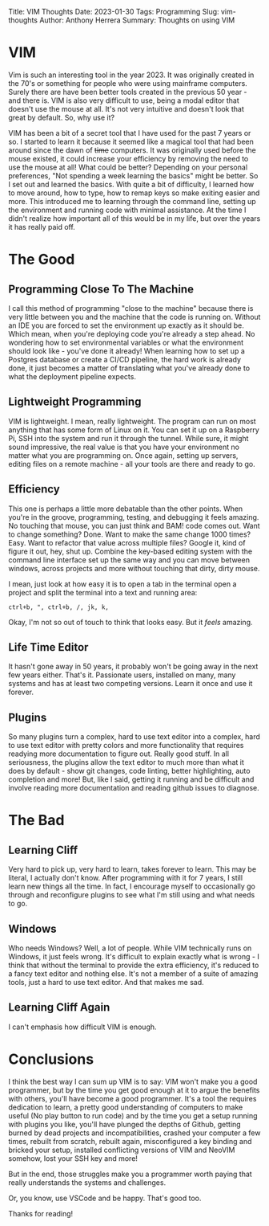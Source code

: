 Title: VIM Thoughts
Date: 2023-01-30
Tags: Programming
Slug: vim-thoughts
Author: Anthony Herrera
Summary: Thoughts on using VIM

# VIM

Vim is such an interesting tool in the year 2023. It was originally created in the 70's or
something for people who were using mainframe computers. Surely there are have been better tools
created in the previous 50 year - and there is. VIM is also very difficult to use, being a modal
editor that doesn't use the mouse at all. It's not very intuitive and doesn't look that great by default. So, why use it?

VIM has been a bit of a secret tool that I have used for the past 7 years or so. I started to
learn it because it seemed like a magical tool that had been around since the dawn of ~~time~~
computers. It was originally used before the mouse existed, it could increase your efficiency by
removing the need to use the mouse at all! What could be better? Depending on your personal
preferences, "Not spending a week learning the basics" might be better. So I set out and learned
the basics. With quite a bit of difficulty, I learned how to move around, how to type, how to
remap keys so make exiting easier and more. This introduced me to learning through the command
line, setting up the environment and running code with minimal assistance. At the time I didn't
realize how important all of this would be in my life, but over the years it has really paid off.

# The Good

## Programming Close To The Machine

I call this method of programming "close to the machine" because there is very little between you
and the machine that the code is running on. Without an IDE you are forced to set the environment
up exactly as it should be. Which mean, when you're deploying code you're already a step ahead.
No wondering how to set environmental variables or what the environment should look like - you've
done it already! When learning how to set up a Postgres database or create a CI/CD pipeline, the
hard work is already done, it just becomes a matter of translating what you've already done to
what the deployment pipeline expects.

## Lightweight Programming

VIM is lightweight. I mean, really lightweight. The program can run on most anything that has
some form of Linux on it. You can set it up on a Raspberry Pi, SSH into the system and run it
through the tunnel. While sure, it might sound impressive, the real value is that you have your
environment no matter what you are programming on. Once again, setting up servers, editing files
on a remote machine - all your tools are there and ready to go.

## Efficiency

This one is perhaps a little more debatable than the other points. When you're in the groove,
programming, testing, and debugging it feels amazing. No touching that mouse, you can just think
and BAM! code comes out. Want to change something? Done. Want to make the same change 1000 times?
Easy. Want to refactor that value across multiple files? Google it, kind of figure it out, hey,
shut up. Combine the key-based editing system with the command line interface set up the same way
and you can move between windows, across projects and more without touching that dirty, dirty
mouse.

I mean, just look at how easy it is to open a tab in the terminal open a project and split the
terminal into a text and running area:

    ctrl+b, ", ctrl+b, /, jk, k, 

Okay, I'm not so out of touch to think that looks easy. But it *feels* amazing.

## Life Time Editor

It hasn't gone away in 50 years, it probably won't be going away in the next few years either.
That's it. Passionate users, installed on many, many systems and has at least two competing
versions. Learn it once and use it forever.

## Plugins

So many plugins turn a complex, hard to use text editor into a complex, hard to use text editor
with pretty colors and more functionality that requires readying more documentation to figure out.
Really good stuff. In all seriousness, the plugins allow the text editor to much more than what
it does by default - show git changes, code linting, better highlighting, auto completion and more!
But, like I said, getting it running and be difficult and involve reading more documentation and
reading github issues to diagnose.

# The Bad

## Learning Cliff

Very hard to pick up, very hard to learn, takes forever to learn. This may be literal, I actually
don't know. After programming with it for 7 years, I still learn new things all the time. In fact,
I encourage myself to occasionally go through and reconfigure plugins to see what I'm still using
and what needs to go.

## Windows

Who needs Windows? Well, a lot of people. While VIM technically runs on Windows, it just feels
wrong. It's difficult to explain exactly what is wrong - I think that without the terminal to
provide the extra efficiency, it's reduced to a fancy text editor and nothing else. It's not a
member of a suite of amazing tools, just a hard to use text editor. And that makes me sad.

## Learning Cliff Again

I can't emphasis how difficult VIM is enough.

# Conclusions

I think the best way I can sum up VIM is to say: VIM won't make you a good programmer, but by the
time you get good enough at it to argue the benefits with others, you'll have become a good
programmer. It's a tool the requires dedication to learn, a pretty good understanding of computers
to make useful (No play button to run code) and by the time you get a setup running with plugins
you like, you'll have plunged the depths of Github, getting burned by dead projects and
incompatibilities, crashed your computer a few times, rebuilt from scratch, rebuilt again,
misconfigured a key binding and bricked your setup, installed conflicting versions of VIM and
NeoVIM somehow, lost your SSH key and more!

But in the end, those struggles make you a programmer worth paying that really understands the
systems and challenges.

Or, you know, use VSCode and be happy. That's good too.

Thanks for reading!
